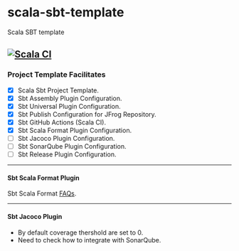 # scala-sbt-template

Scala SBT template

[![Scala CI](https://github.com/suriyakrishna/scala-sbt-template/actions/workflows/scala.yml/badge.svg)](https://github.com/suriyakrishna/scala-sbt-template/actions/workflows/scala.yml)
---

### Project Template Facilitates

- [x] Scala Sbt Project Template.
- [x] Sbt Assembly Plugin Configuration.
- [x] Sbt Universal Plugin Configuration.
- [x] Sbt Publish Configuration for JFrog Repository.
- [x] Sbt GitHub Actions (Scala CI).
- [x] Sbt Scala Format Plugin Configuration.
- [ ] Sbt Jacoco Plugin Configuration.
- [ ] Sbt SonarQube Plugin Configuration.
- [ ] Sbt Release Plugin Configuration.

---

#### Sbt Scala Format Plugin

Sbt Scala Format [FAQs](https://scalameta.org/scalafmt/docs/faq.html#how-can-i-work-with-older-versions-of-intellij).

---

#### Sbt Jacoco Plugin

- By default coverage thershold are set to 0.
- Need to check how to integrate with SonarQube.
